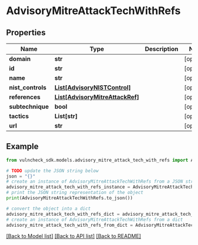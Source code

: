 # AdvisoryMitreAttackTechWithRefs


## Properties

Name | Type | Description | Notes
------------ | ------------- | ------------- | -------------
**domain** | **str** |  | [optional] 
**id** | **str** |  | [optional] 
**name** | **str** |  | [optional] 
**nist_controls** | [**List[AdvisoryNISTControl]**](AdvisoryNISTControl.md) |  | [optional] 
**references** | [**List[AdvisoryMitreAttackRef]**](AdvisoryMitreAttackRef.md) |  | [optional] 
**subtechnique** | **bool** |  | [optional] 
**tactics** | **List[str]** |  | [optional] 
**url** | **str** |  | [optional] 

## Example

```python
from vulncheck_sdk.models.advisory_mitre_attack_tech_with_refs import AdvisoryMitreAttackTechWithRefs

# TODO update the JSON string below
json = "{}"
# create an instance of AdvisoryMitreAttackTechWithRefs from a JSON string
advisory_mitre_attack_tech_with_refs_instance = AdvisoryMitreAttackTechWithRefs.from_json(json)
# print the JSON string representation of the object
print(AdvisoryMitreAttackTechWithRefs.to_json())

# convert the object into a dict
advisory_mitre_attack_tech_with_refs_dict = advisory_mitre_attack_tech_with_refs_instance.to_dict()
# create an instance of AdvisoryMitreAttackTechWithRefs from a dict
advisory_mitre_attack_tech_with_refs_from_dict = AdvisoryMitreAttackTechWithRefs.from_dict(advisory_mitre_attack_tech_with_refs_dict)
```
[[Back to Model list]](../README.md#documentation-for-models) [[Back to API list]](../README.md#documentation-for-api-endpoints) [[Back to README]](../README.md)


